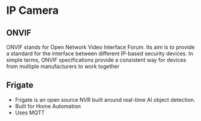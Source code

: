 # IP Camera

## ONVIF
ONVIF stands for Open Network Video Interface Forum. Its aim is to provide a standard for the interface between different IP-based security devices. In simple terms, ONVIF specifications provide a consistent way for devices from multiple manufacturers to work together

## Frigate
* Frigate is an open source NVR built around real-time AI object detection.
* Built for Home Automation
* Uses MQTT

